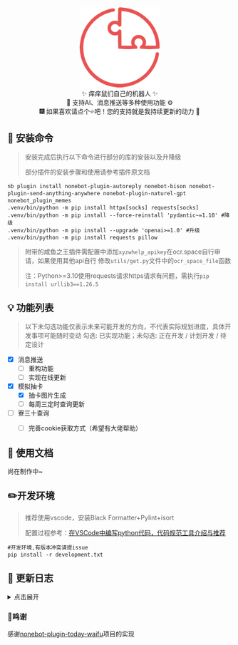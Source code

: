 <div align="center">
  <a href="https://v2.nonebot.dev/store"><img src="./image/README/nbp_logo.png" width="180" height="180" alt="NoneBotPluginLogo"></a>
</div>
<div align="center">
    ✨ 痒痒鼠们自己的机器人 ✨<br/>
    🧬 支持AI、消息推送等多种使用功能 ⚙️<br/>
    🎆 如果喜欢请点个⭐吧！您的支持就是我持续更新的动力 🎉<br/>
</div>

## 🎁 安装命令

> 安装完成后执行以下命令进行部分的库的安装以及升降级
>
> 部分插件的安装步骤和使用请参考插件原文档

```
nb plugin install nonebot-plugin-autoreply nonebot-bison nonebot-plugin-send-anything-anywhere nonebot-plugin-naturel-gpt  nonebot_plugin_memes 
.venv/bin/python -m pip install httpx[socks] requests[socks]
.venv/bin/python -m pip install --force-reinstall 'pydantic~=1.10' #降级
.venv/bin/python -m pip install --upgrade 'openai>=1.0' #升级
.venv/bin/python -m pip install requests pillow
```

> 附带的咸鱼之王插件需配置中添加`xyzwhelp_apikey`在ocr.space自行申请，如果使用其他api自行 修改`utils/get.py`文件中的`ocr_space_file`函数
>
> 注：Python>=3.10使用requests请求https请求有问题，需执行`pip install urllib3==1.26.5`

## 💡 功能列表

> 以下未勾选功能仅表示未来可能开发的方向，不代表实际规划进度，具体开发事项可能随时变动
> 勾选: 已实现功能；未勾选: 正在开发 / 计划开发 / 待定设计

- [x] 消息推送
  - [ ] 重构功能
  - [ ] 实现在线更新

- [x] 模拟抽卡
  - [x] 抽卡图片生成
  - [ ] 每周三定时查询更新
- [ ] 寮三十查询
  - [ ] 完善cookie获取方式（希望有大佬帮助）



## 📄 使用文档

尚在制作中~

## ✏️开发环境

> 推荐使用vscode，安装Black Formatter+Pylint+isort
>
> 配置过程参考：[在VSCode中编写python代码，代码规范工具介绍与推荐](https://blog.csdn.net/shiwanghualuo/article/details/131750278)

```shell
#开发环境,有版本冲突请提issue
pip install -r development.txt
```

## 🎢 更新日志

<details>
<summary>点击展开</summary>

### [2024/7/26] v1.1.1 今日老婆功能修正


- 添加今日老婆插件
- 按群友要求进行了部分修改

### [2024/7/3] v1.1.0 抽卡模块上线


- 抽卡功能实现
- 确定项目整体结构

### [2024/6/28] v1.0.0 机器人发布

- 完善项目说明

</details>

### 🎉鸣谢

感谢[nonebot-plugin-today-waifu](https://github.com/glamorgan9826/nonebot-plugin-today-waifu)项目的实现

